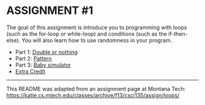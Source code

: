 # ASSIGNMENT #1

The goal of this assignment is introduce you to programming with loops (such as the for-loop or while-loop) and conditions (such as the if-then-else). You will also learn how to use randomness in your program.

* Part 1: [Double or nothing](Part%201)  
* Part 2: [Pattern](Part%202)  
* Part 3: [Baby simulator](Part%203)  
* [Extra Credit](Extra%20Credit)

---

This README was adapted from an assignment page at Montana Tech: https://katie.cs.mtech.edu/classes/archive/f13/csci135/assign/loops/
